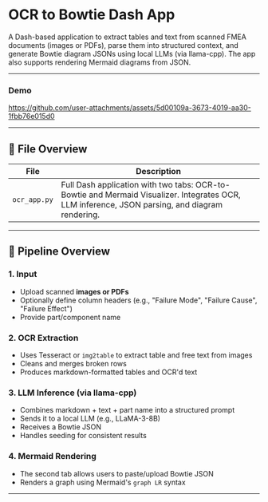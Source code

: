 # OCR to Bowtie Dash App

A Dash-based application to extract tables and text from scanned FMEA documents (images or PDFs), parse them into structured context, and generate Bowtie diagram JSONs using local LLMs (via llama-cpp). The app also supports rendering Mermaid diagrams from JSON.

---

### Demo
https://github.com/user-attachments/assets/5d00109a-3673-4019-aa30-1fbb76e015d0

---


## 📁 File Overview

| File | Description |
|------|-------------|
| `ocr_app.py` | Full Dash application with two tabs: OCR-to-Bowtie and Mermaid Visualizer. Integrates OCR, LLM inference, JSON parsing, and diagram rendering. |

---

## 🧠 Pipeline Overview

### 1. Input
- Upload scanned **images or PDFs**
- Optionally define column headers (e.g., "Failure Mode", "Failure Cause", "Failure Effect")
- Provide part/component name

### 2. OCR Extraction
- Uses Tesseract or `img2table` to extract table and free text from images
- Cleans and merges broken rows
- Produces markdown-formatted tables and OCR'd text

### 3. LLM Inference (via llama-cpp)
- Combines markdown + text + part name into a structured prompt
- Sends it to a local LLM (e.g., LLaMA-3-8B)
- Receives a Bowtie JSON
- Handles seeding for consistent results

### 4. Mermaid Rendering
- The second tab allows users to paste/upload Bowtie JSON
- Renders a graph using Mermaid's `graph LR` syntax

---
